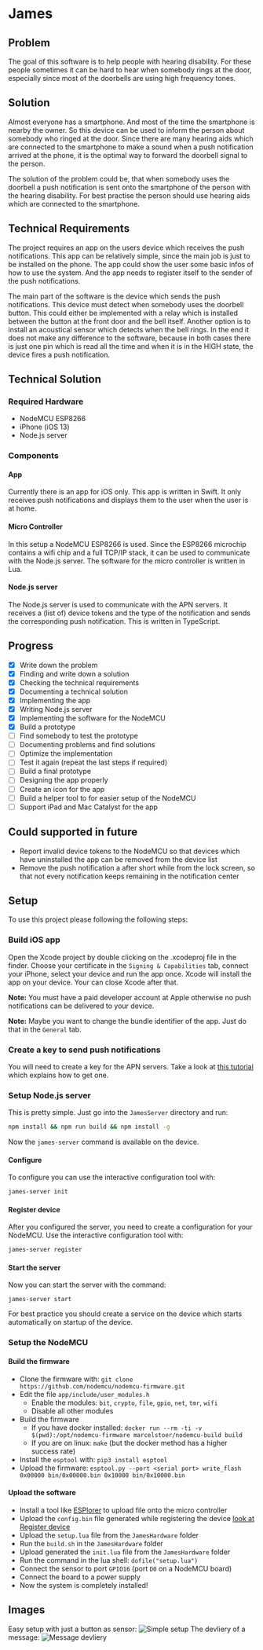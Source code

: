 # James
## Problem
The goal of this software is to help people with hearing disability. For these people
sometimes it can be hard to hear when somebody rings at the door, especially since most
of the doorbells are using high frequency tones.
## Solution
Almost everyone has a smartphone. And most of the time the smartphone is nearby the owner. So this
device can be used to inform the person about somebody who ringed at the door. Since
there are many hearing aids which are connected to the smartphone to make a sound when a
push notification arrived at the phone, it is the optimal way to forward the doorbell signal
to the person.

The solution of the problem could be, that when somebody uses the doorbell a push notification
is sent onto the smartphone of the person with the hearing disability. For best practise
the person should use hearing aids which are connected to the smartphone.
## Technical Requirements
The project requires an app on the users device which receives the push notifications. This
app can be relatively simple, since the main job is just to be installed on the phone. The
app could show the user some basic infos of how to use the system. And the app needs to register
itself to the sender of the push notifications.

The main part of the software is the device which sends the push notifications. This
device must detect when somebody uses the doorbell button. This could either be implemented
with a relay which is installed between the button at the front door and the bell itself. Another
option is to install an acoustical sensor which detects when the bell rings. In the end
it does not make any difference to the software, because in both cases there is just one pin
which is read all the time and when it is in the HIGH state, the device fires a push
notification.
## Technical Solution
### Required Hardware
 - NodeMCU ESP8266
 - iPhone (iOS 13)
 - Node.js server
### Components
#### App
Currently there is an app for iOS only. This app is written in Swift. It only receives push
notifications and displays them to the user when the user is at home.
#### Micro Controller
In this setup a NodeMCU ESP8266 is used. Since the ESP8266 microchip contains a wifi chip
and a full TCP/IP stack, it can be used to communicate with the Node.js server. The software
for the micro controller is written in Lua.
#### Node.js server
The Node.js server is used to communicate with the APN servers. It receives a (list of) device
tokens and the type of the notification and sends the corresponding push notification. This is
written in TypeScript.
## Progress
 - [x] Write down the problem
 - [x] Finding and write down a solution
 - [x] Checking the technical requirements
 - [x] Documenting a technical solution
 - [x] Implementing the app
 - [x] Writing Node.js server
 - [x] Implementing the software for the NodeMCU
 - [x] Build a prototype
 - [ ] Find somebody to test the prototype
 - [ ] Documenting problems and find solutions
 - [ ] Optimize the implementation
 - [ ] Test it again (repeat the last steps if required)
 - [ ] Build a final prototype
 - [ ] Designing the app properly
 - [ ] Create an icon for the app
 - [ ] Build a helper tool to for easier setup of the NodeMCU
 - [ ] Support iPad and Mac Catalyst for the app
## Could supported in future
 - Report invalid device tokens to the NodeMCU so that devices which have uninstalled the app can be removed from the device list
 - Remove the push notification a after short while from the lock screen, so that not every notification keeps remaining in the notification center
## Setup
To use this project please following the following steps:
### Build iOS app
Open the Xcode project by double clicking on the .xcodeproj file in the finder.
Choose your certificate in the `Signing & Capabilities` tab, connect your iPhone, select
your device and run the app once. Xcode will install the app on your device. Your can close
Xcode after that.

**Note:** You must have a paid developer account at Apple otherwise no push notifications can
be delivered to your device.

**Note:** Maybe you want to change the bundle identifier of the app. Just do that in the `General` tab.
### Create a key to send push notifications
You will need to create a key for the APN servers. Take a look at
[this tutorial](https://www.raywenderlich.com/8164-push-notifications-tutorial-getting-started#toc-anchor-007) 
which explains how to get one.
### Setup Node.js server
This is pretty simple. Just go into the `JamesServer` directory and run:
```bash
npm install && npm run build && npm install -g
```
Now the `james-server` command is available on the device.
#### Configure
To configure you can use the interactive configuration tool with:
```bash
james-server init
```
#### Register device
After you configured the server, you need to create a configuration for your NodeMCU.
Use the interactive configuration tool with:
```bash
james-server register
```
#### Start the server
Now you can start the server with the command:
```bashj
james-server start
```
For best practice you should create a service on the device which starts automatically
on startup of the device.
### Setup the NodeMCU
#### Build the firmware
 - Clone the firmware with: `git clone https://github.com/nodemcu/nodemcu-firmware.git`
 - Edit the file `app/include/user_modules.h`
   - Enable the modules: `bit`, `crypto`, `file`, `gpio`, `net`, `tmr`, `wifi`
   - Disable all other modules
 - Build the firmware
   - If you have docker installed: `docker run --rm -ti -v $(pwd):/opt/nodemcu-firmware marcelstoer/nodemcu-build build`
   - If you are on linux: `make` (but the docker method has a higher success rate)
 - Install the `esptool` with: `pip3 install esptool`
 - Upload the firmware: `esptool.py --port <serial port> write_flash 0x00000 bin/0x00000.bin 0x10000 bin/0x10000.bin`
#### Upload the software
 - Install a tool like [ESPlorer](https://esp8266.ru/esplorer/) to upload file onto the micro controller
 - Upload the `config.bin` file generated while registering the device [look at Register device](#register-device)
 - Upload the `setup.lua` file from the `JamesHardware` folder
 - Run the `build.sh` in the `JamesHardware` folder
 - Upload generated the `init.lua` file from the `JamesHardware` folder
 - Run the command in the lua shell: `dofile("setup.lua")`
 - Connect the sensor to port `GPIO16` (port `D0` on a NodeMCU board)
 - Connect the board to a power supply
 - Now the system is completely installed!
## Images
Easy setup with just a button as sensor: ![Simple setup](img/img0.jpg)
The devliery of a message: ![Message devliery](img/img1.jpg)
